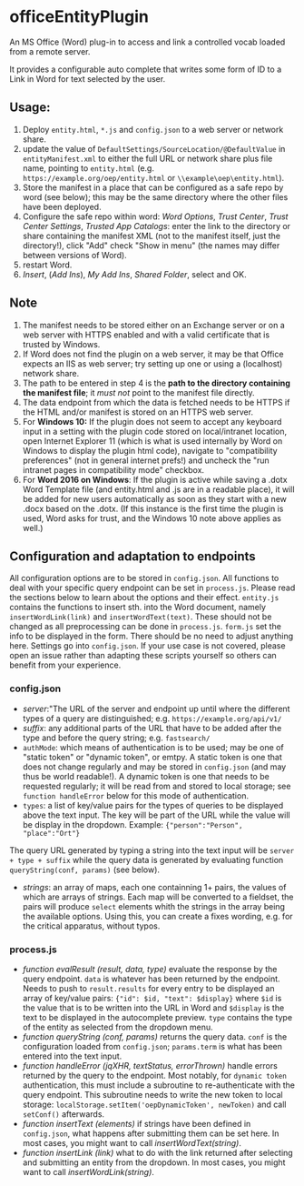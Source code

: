 # officeEntityPlugin
An MS Office (Word) plug-in to access and link a controlled vocab loaded from a remote server.

It provides a configurable auto complete that writes some form of ID to a Link in Word for text selected by the user.

## Usage:

1. Deploy `entity.html`, `*.js` and `config.json` to a web server or network share.
1. update the value of `DefaultSettings/SourceLocation/@DefaultValue` in `entityManifest.xml` to either the full URL or network share plus file name, pointing to `entity.html` (e.g. `https://example.org/oep/entity.html` or `\\example\oep\entity.html`).
2. Store the manifest in a place that can be configured as a safe repo by word (see below); this may be the same directory where the other files have been deployed.
2. Configure the safe repo within word:
    *Word Options*, *Trust Center*, *Trust Center Settings*, *Trusted App Catalogs*:
    enter the link to the directory or share containing the manifest XML (not to the manifest itself, just the directory!), click "Add"
    check "Show in menu" (the names may differ between versions of Word).
3. restart Word.
3. *Insert*, (*Add Ins*), *My Add Ins*, *Shared Folder*, select and OK.

## Note

1. The manifest needs to be stored either on an Exchange server or on a web server with HTTPS enabled and with a valid certificate that is trusted by Windows.
1. If Word does not find the plugin on a web server, it may be that Office expects an IIS as web server; try setting up one or using a (localhost) network share.
1. The path to be entered in step 4 is the __path to the directory containing the manifest file__; it *must not* point to the manifest file directly.
1. The data endpoint from which the data is fetched needs to be HTTPS if the HTML and/or manifest is stored on an HTTPS web server.
1. For **Windows 10:** If the plugin does not seem to accept any keyboard input in a setting with the plugin code stored on local/intranet location, open Internet Explorer 11 (which is what is used internally by Word on Windows to display the plugin html code), navigate to "compatibility preferences" (not in general internet prefs!) and uncheck the "run intranet pages in compatibility mode" checkbox.
1. For **Word 2016 on Windows**: If the plugin is active while saving a .dotx Word Template file (and entity.html and .js are in a readable place), it will be added for new users automatically as soon as they start with a new .docx based on the .dotx. (If this instance is the first time the plugin is used, Word asks for trust, and the Windows 10 note above applies as well.)

## Configuration and adaptation to endpoints

All configuration options are to be stored in `config.json`. All functions to deal with your specific query endpoint can
be set in `process.js`. Please read the sections below to learn about the options and their effect.
`entity.js` contains the functions to insert sth. into the Word document, namely `insertWordLink(link)` and 
`insertWordText(text)`. These should not be changed as all preprocessing can be done in `process.js`. `form.js` set the
info to be displayed in the form. There should be no need to adjust anything here. Settings go into `config.json`. If your 
use case is not covered, please open an issue rather than adapting these scripts yourself so others can benefit from your
experience.

### config.json

* *server*:"The URL of the server and endpoint up until where the different types of a query are distinguished; e.g.
  `https://example.org/api/v1/`
* *suffix*: any additional parts of the URL that have to be added after the type and before the query string; e.g.
  `fastsearch/`
* `authMode`: which means of authentication is to be used; may be one of "static token" or "dynamic token", or emtpy.
  A static token is one that does not change regularly and may be stored in `config.json` (and may thus be world
  readable!). A dynamic token is one that needs to be requested regularly; it will be read from and stored to local
  storage; see `function handleError` below for this mode of authentication.
* `types`: a list of key/value pairs for the types of queries to be displayed above the text input. The key will be part
  of the URL while the value will be display in the dropdown. Example: `{"person":"Person", "place":"Ort"}`

The query URL generated by typing a string into the text input will be `server + type + suffix` while the query data is
generated by evaluating function `queryString(conf, params)` (see below).

*  *strings*: an array of maps, each one containning 1+ pairs, the values of which are arrays of strings. Each map will be
   converted to a fieldset, the pairs will produce `select` elements whith the strings in the array being the available
   options. Using this, you can create a fixes wording, e.g. for the critical apparatus, without typos.

### process.js

* *function evalResult (result, data, type)* evaluate the response by the query endpoint. `data` is whatever has been returned
  by the endpoint. Needs to push to `result.results` for every entry to be displayed an array of key/value pairs:
  `{"id": $id, "text": $display}` where `$id` is the value that is to be written into the URL in Word and `$display` is
  the text to be displayed in the autocomplete preview. `type` contains the type of the entity as selected from the
  dropdown menu.
* *function queryString (conf, params)* returns the query data. `conf` is the configuration loaded from `config.json`;
  `params.term` is what has been entered into the text input.
* *function handleError (jqXHR, textStatus, errorThrown)* handle errors returned by the query to the endpoint. Most
  notably, for `dynamic token` authentication, this must include a subroutine to re-authenticate with the query endpoint.
  This subroutine needs to write the new token to local storage: `localStorage.setItem('oepDynamicToken', newToken)`
  and call `setConf()` afterwards.
* *function insertText (elements)* if strings have been defined in `config.json`, what happens after submitting them can be
  set here. In most cases, you might want to call *insertWordText(string)*.
* *function insertLink (link)* what to do with the link returned after selecting and submitting an entity from the dropdown.
  In most cases, you might want to call *insertWordLink(string)*.
